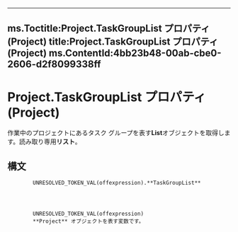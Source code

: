 

---
ms.Toctitle:Project.TaskGroupList プロパティ (Project)
title:Project.TaskGroupList プロパティ (Project)
ms.ContentId:4bb23b48-00ab-cbe0-2606-d2f8099338ff
---
# Project.TaskGroupList プロパティ (Project)




作業中のプロジェクトにあるタスク グループを表す**List**オブジェクトを取得します。読み取り専用**リスト**。

## 構文

            UNRESOLVED_TOKEN_VAL(offexpression).**TaskGroupList**




            UNRESOLVED_TOKEN_VAL(offexpression)
            **Project** オブジェクトを表す変数です。




